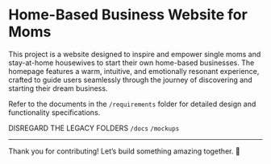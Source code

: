 # Home-Based Business Website for Moms

This project is a website designed to inspire and empower single moms and stay-at-home housewives to start their own home-based businesses. The homepage features a warm, intuitive, and emotionally resonant experience, crafted to guide users seamlessly through the journey of discovering and starting their dream business.

Refer to the documents in the `/requirements` folder for detailed design and functionality specifications.

DISREGARD THE LEGACY FOLDERS
`/docs`
`/mockups`



---

Thank you for contributing! Let’s build something amazing together. 🚀
